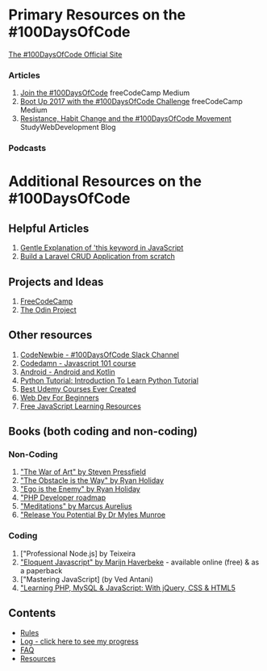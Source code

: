 # Primary Resources on the #100DaysOfCode

[The #100DaysOfCode Official Site](http://100daysofcode.com/)

### Articles
1. [Join the #100DaysOfCode](https://medium.freecodecamp.com/join-the-100daysofcode-556ddb4579e4) freeCodeCamp Medium
2. [Boot Up 2017 with the #100DaysOfCode Challenge](https://medium.freecodecamp.com/start-2017-with-the-100daysofcode-improved-and-updated-18ce604b237b) freeCodeCamp Medium 
3. [Resistance, Habit Change and the #100DaysOfCode Movement](https://studywebdevelopment.com/100-days-of-code.html) StudyWebDevelopment Blog

### Podcasts

# Additional Resources on the #100DaysOfCode

## Helpful Articles
1. [Gentle Explanation of 'this keyword in JavaScript](http://rainsoft.io/gentle-explanation-of-this-in-javascript/)
2. [Build a Laravel CRUD Application from scratch](https://www.codewall.co.uk/laravel-crud-demo-with-resource-controller-tutorial/)

## Projects and Ideas
1. [FreeCodeCamp](https://www.freecodecamp.com)
2. [The Odin Project](http://www.theodinproject.com/)

## Other resources
1. [CodeNewbie - #100DaysOfCode Slack Channel](https://codenewbie.typeform.com/to/uwsWlZ)
2. [Codedamn - Javascript 101 course](https://codedamn.com/learn/javascript-basics/avmx_IwEu_)
3. [Android - Android and Kotlin](https://raywenderlich.com/android/videos)
4. [Python Tutorial: Introduction To Learn Python Tutorial](https://www.youtube.com/watch?v=P74JAYCD45A&list=PLGzru6ACxEALhcvY18A-iox-mEoieHMVG&ab_channel=MasterCodeOnline)
5. [Best Udemy Courses Ever Created](https://docs.google.com/document/d/1PtnzUc5nJVtaWfu4-GESPW1esSuF_y35hRm1KKP-SFE/edit?usp=sharing)
6. [Web Dev For Beginners](https://github.com/microsoft/Web-Dev-For-Beginners)
7. [Free JavaScript Learning Resources](https://dev.to/nasratredi1/free-javascript-learning-resources-k8h)

## Books (both coding and non-coding)

### Non-Coding
1. ["The War of Art" by Steven Pressfield](http://www.goodreads.com/book/show/1319.The_War_of_Art)
2. ["The Obstacle is the Way" by Ryan Holiday](http://www.goodreads.com/book/show/18668059-the-obstacle-is-the-way?ac=1&from_search=true)
3. ["Ego is the Enemy" by Ryan Holiday](http://www.goodreads.com/book/show/27036528-ego-is-the-enemy?from_search=true&search_version=service)
4. ["PHP Developer roadmap](https://github.com/thecodeholic/php-developer-roadmap)
5. ["Meditations" by Marcus Aurelius](https://www.goodreads.com/book/show/662925.Meditations)
6. ["Release You Potential By Dr Myles Munroe](https://www.google.com)

### Coding
1. ["Professional Node.js] by Teixeira
2. ["Eloquent Javascript" by Marijn Haverbeke](http://eloquentjavascript.net/) - available online (free) & as a paperback
3. ["Mastering JavaScript] (by Ved Antani)
4. ["Learning PHP, MySQL & JavaScript: With jQuery, CSS & HTML5](https://www.amazon.com/Learning-PHP-MySQL-JavaScript-Javascript-ebook/dp/B07CZ4W8X2/ref=as_li_ss_tl?keywords=php+books&qid=1554195228&s=gateway&sr=8-1&linkCode=sl1&tag=srinipro-20&linkId=512649a1c853a002f64c256527d4598e&language=en_US)

## Contents
* [Rules](rules.md)
* [Log - click here to see my progress](log.md)
* [FAQ](FAQ.md)
* [Resources](resources.md)
